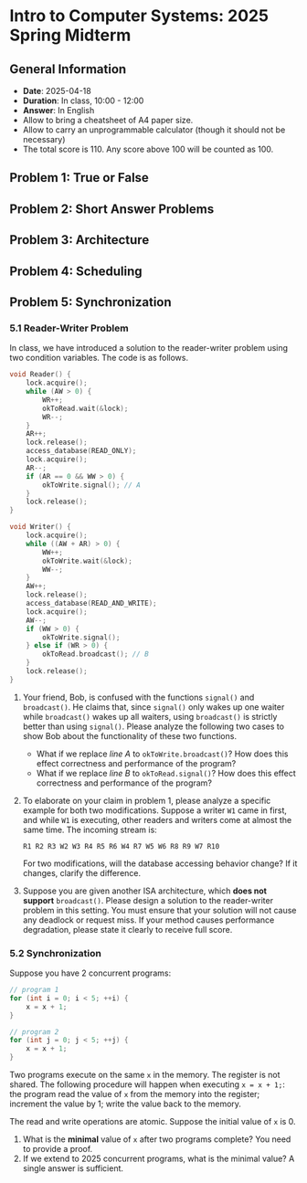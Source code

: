 # Intro to Computer Systems: 2025 Spring Midterm

## General Information

- **Date**: 2025-04-18
- **Duration**: In class, 10:00 - 12:00
- **Answer**: In English
- Allow to bring a cheatsheet of A4 paper size.
- Allow to carry an unprogrammable calculator (though it should not be necessary)
- The total score is 110. Any score above 100 will be counted as 100.

## Problem 1: True or False

## Problem 2: Short Answer Problems

## Problem 3: Architecture

## Problem 4: Scheduling

## Problem 5: Synchronization

### 5.1 Reader-Writer Problem

In class, we have introduced a solution to the reader-writer problem using two condition variables. The code is as follows.

```cpp
void Reader() {
    lock.acquire();
    while (AW > 0) {
        WR++;
        okToRead.wait(&lock);
        WR--;
    }
    AR++;
    lock.release();
    access_database(READ_ONLY);
    lock.acquire();
    AR--;
    if (AR == 0 && WW > 0) {
        okToWrite.signal(); // A
    }
    lock.release();
}

void Writer() {
    lock.acquire();
    while ((AW + AR) > 0) {
        WW++;
        okToWrite.wait(&lock);
        WW--;
    }
    AW++;
    lock.release();
    access_database(READ_AND_WRITE);
    lock.acquire();
    AW--;
    if (WW > 0) {
        okToWrite.signal();
    } else if (WR > 0) {
        okToRead.broadcast(); // B
    }
    lock.release();
}
```

1. Your friend, Bob, is confused with the functions `signal()` and `broadcast()`. He claims that, since `signal()` only wakes up one waiter while `broadcast()` wakes up all waiters, using `broadcast()` is strictly better than using `signal()`. Please analyze the following two cases to show Bob about the functionality of these two functions.

    - What if we replace _line A_ to `okToWrite.broadcast()`? How does this effect correctness and performance of the program?
    - What if we replace _line B_ to `okToRead.signal()`? How does this effect correctness and performance of the program?

2. To elaborate on your claim in problem 1, please analyze a specific example for both two modifications. Suppose a writer `W1` came in first, and while `W1` is executing, other readers and writers come at almost the same time. The incoming stream is:

    ```
    R1 R2 R3 W2 W3 R4 R5 R6 W4 R7 W5 W6 R8 R9 W7 R10
    ```
    For two modifications, will the database accessing behavior change? If it changes, clarify the difference.

3. Suppose you are given another ISA architecture, which **does not support** `broadcast()`. Please design a solution to the reader-writer problem in this setting. You must ensure that your solution will not cause any deadlock or request miss. If your method causes performance degradation, please state it clearly to receive full score.

### 5.2 Synchronization

Suppose you have 2 concurrent programs:
```cpp
// program 1
for (int i = 0; i < 5; ++i) {
    x = x + 1;
}

// program 2
for (int j = 0; j < 5; ++j) {
    x = x + 1;
}
```

Two programs execute on the same `x` in the memory. The register is not shared. The following procedure will happen when executing `x = x + 1;`: the program read the value of `x` from the memory into the register; increment the value by 1; write the value back to the memory.

The read and write operations are atomic. Suppose the initial value of `x` is 0.

1. What is the **minimal** value of `x` after two programs complete? You need to provide a proof.
2. If we extend to 2025 concurrent programs, what is the minimal value? A single answer is sufficient.